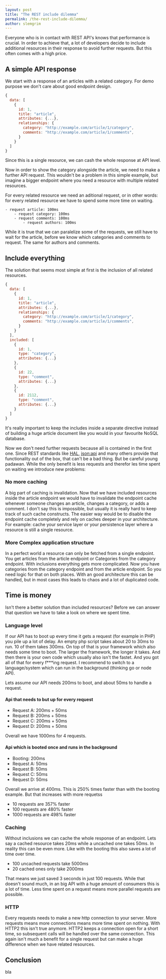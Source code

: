 ```yaml
---
layout: post
title: "The REST include dilemma"
permalink: /the-rest-include-dilemma/
author: slemgrim
--- 
```


Everyone who is in contact with REST API's knows that performance is crucial. 
In order to achieve that, a lot of developers decide to include additional resources in their response
to avoid further requests. But this often comes with a high price. 

A simple API response
---

We start with a response of an articles with a related category. 
For demo purpose we don't care about good endpoint design. 

```js
{
  data: [
    {
      id: 1,
      title: "article",
      attributes: {...},
      relationships: {
        category: "http://example.com/article/1/category",
        comments: "http://example.com/article/1/comments",
      }
    }
  ]
}
```

<div class="message message--info">
Since this is a single resource, we can cash the whole response at API level.
</div>

Now in order to show the category alongside the article, we need to make a further API request. 
This wouldn't be a problem in this simple example, but imagine
a bigger endpoint where you need a resource with multiple related resources.

For every related resource we need an aditional request, or in other words: for every 
related resource we have to spend some more time on waiting. 

```
- request article: 100ms 
    - request category: 100ms
    - request comments: 100ms
        - request authors: 100ms
```

While it is true that we can paralelize some of the requests, 
we still have to wait for the article, before we know which categories and comments to request. 
The same for authors and comments. 

Include everything
---

The solution that seems most simple at first is the inclusion of all related resources.

```js
{
  data: [
    {
      id: 1,
      title: "article",
      attributes: {...},
      relationships: {
        category: "http://example.com/article/1/category",
        comments: "http://example.com/article/1/comments",
      }
    }
  ],
  included: [
    {
      id: 1,
      type: "category",
      attributes: {...}
    },
    {
      id: 22,
      type: "comment",
      attributes: {...}
    },
    {
      id: 2112,
      type: "comment",
      attributes: {...}
    }
  ]
}
```

<div class="message message--warning">
It's really important to keep the includes inside a separate directive instead of 
building a huge article document like you would in your favourite NoSQL database.
</div>
        
Now we don't need further requests because all is contained in the first one. Since REST standards like [HAL](#), [json:api](#)
and many others provide that functionality out of the box, that can't be a bad thing. But be careful young padawan. 
While the only benefit is less requests and therefor les time spent on waiting we introduce new problems:

### No more caching

A big part of caching is invalidation. Now that we have included resources inside the article endpoint we would
have to invalidate the endpoint cache whenever someone changes an article, changes a category, or adds a comment. 
I don't say this is impossible, but usually it is really hard to keep track of such cache constructs. The easier way 
would be to disable the endpoint cache completely and rely on caches deeper in your architecture. For example: cache your service
layer or your persistence layer where a resource is still a single resource. 

### More Complex application structure

In a perfect world a resource can only be fetched from a single endpoint. You get articles from the article endpoint or
Categories from the category endpoint. With inclusions everything gets more complicated. Now you have categories from the category
endpoint and from the article endpoint. So you need logic for that on both places. With an good architecture this can be handled, 
but in most cases this leads to chaos and a lot of duplicated code. 

Time is money
---

Isn't there a better solution than included resources? Before we can answer that question we have to take a look on where
we spent time. 

### Language level

If our API has to boot up every time it gets a request (for example in PHP) you pile up a lot of delay. An empty php
script takes about 20 to 30ms to run. 10 of them takes 300ms. On top of that is your framework which also needs some 
time to boot. The larger the framework, the longer it takes. And then there is your own code which usually also isn't
the fastet. And you got all of that for every f***ing request. I recommend to switch to a language/system which can run in 
the background (thinking go or node API). 

Lets assume our API needs 200ms to boot, and about 50ms to handle a request.  

#### Api that needs to but up for every request

- Request A: 200ms + 50ms
- Request B: 200ms + 50ms
- Request C: 200ms + 50ms
- Request D: 200ms + 50ms

Overall we have 1000ms for 4 requests.

#### Api which is booted once and runs in the background

- Booting: 200ms
- Request A: 50ms
- Request B: 50ms
- Request C: 50ms
- Request D: 50ms

Overall we arrive at 400ms. This is 250% times faster than with the booting example. But that increases with more requetss

- 10 requests are 357% faster
- 100 requests are 480% faster
- 1000 requests are 498% faster

### Caching

Without inclusions we can cache the whole response of an endpoint. 
Lets say a cached resource takes 20ms while a uncached one takes 50ms. In reality this can be even more.
Like with the booting this also saves a lot of time over time. 

- 100 uncached requests take 5000ms
- 20 cached ones only take 2000ms

That means we just saved 3 seconds in just 100 requests. While that doesn't sound much, in an big API with a huge amount 
of consumers this is a lot of time. Less time spent on a request means more parallel requests are possible.

### HTTP

Every requests needs to make a new http connection to your server. More requests means more connections means more 
time spent on nothing. With HTTP2 this isn't true anymore. HTTP2 keeps a connection open for a short time, so subsequent
calls will be handled over the same connection. This again isn't much a benefit for a single request but can make
a huge difference when we have related resources.

Conclusion
---

bla